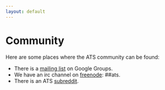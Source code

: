 ```yaml
---
layout: default
---
```


# Community

Here are some places where the ATS community can be found:

- There is a [mailing list][1] on Google Groups.
- We have an irc channel on [freenode][2]: ##ats.
- There is an ATS [subreddit][3].

[1]: http://groups.google.com/group/ats-lang-devel
[2]: http://webchat.freenode.net/
[3]: http://www.reddit.com/r/ATS
